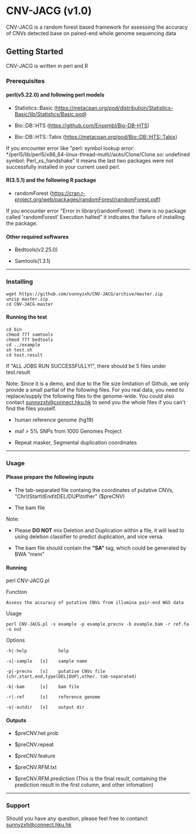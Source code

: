 # CNV-JACG (v1.0)
CNV-JACG is a random forest based framework for assessing the accuracy of CNVs detected base on paired-end whole genome sequencing data

## Getting Started
CNV-JACG is written in perl and R

### Prerequisites

#### perl(v5.22.0) and following perl models
* Statistics::Basic (https://metacpan.org/pod/distribution/Statistics-Basic/lib/Statistics/Basic.pod)

- Bio::DB::HTS (https://github.com/Ensembl/Bio-DB-HTS)

* Bio::DB::HTS::Tabix (https://metacpan.org/pod/Bio::DB::HTS::Tabix)

If you encounter error like "perl: symbol lookup error: */perl5/lib/perl5/x86_64-linux-thread-multi//auto/Clone/Clone.so: undefined symbol: Perl_xs_handshake"
it means the last two packages were not successfully installed in your current used perl.

#### R(3.5.1) and the following R package
* randomForest (https://cran.r-project.org/web/packages/randomForest/randomForest.pdf)

If you encounter error "Error in library(randomForest) : there is no package called 'randomForest' Execution halted"
it indicates the failure of installing the package.

#### Other required softwares
* Bedtools(v2.25.0)

- Samtools(1.3.1)

***
### Installing
    
    wget https://github.com/sunnyzxh/CNV-JACG/archive/master.zip
    unzip master.zip
    cd CNV-JACG-master

#### Running the test
    cd bin
    chmod 777 samtools
    chmod 777 bedtools
    cd ../example
    sh test.sh
    cd test.result
    
If "ALL JOBS RUN SUCCESSFULLY!", there should be 5 files under test.result

Note: Since it is a demo, and due to the file size limitation of Github, we only provide a small partial of the following files. For you real data, you need to replace/supply the following files to the genome-wide. You could also contact sunnyzxh@connect.hku.hk to send you the whole files if you can't find the files youself.

* human reference genome (hg19)
- maf > 5% SNPs from 1000 Genomes Project
* Repeat masker, Segmental duplication coordinates

***

### Usage
#### Please prepare the following inputs

* The tab-separated file containg the coordinates of putative CNVs, "Chr\tStart\tEnd\tDEL/DUP\tother" ($preCNV)

- The bam file

Note: 
* Please **DO NOT** mix Deletion and Duplication within a file, it will lead to using deletion classifier to predict duplication, and vice versa. 
- The bam file should contain the **“SA”** tag, which could be generated by BWA “mem”

#### Running

perl CNV-JACG.pl

Function
    
    Assess the accuracy of putative CNVs from illumina pair-end WGS data

Usage
    
    perl CNV-JACG.pl -s example -p example.precnv -b example.bam -r ref.fa -o out

Options
   
    -h|-help            help
    
    -s|-sample   [s]    sample name
    
    -p|-precnv   [s]    putative CNVs file (chr,start,end,type(DEL|DUP),other. tab-separated)
    
    -b|-bam      [s]    bam file
    
    -r|-ref      [s]    reference genome
    
    -o|-outdir   [s]    output dir

#### Outputs

* $preCNV.het.prob

- $preCNV.repeat

* $preCNV.feature

- $preCNV.RFM.txt

* $preCNV.RFM.prediction (This is the final result, containing the prediction result in the first column, and other infomation)

***

### Support
Should you have any question, please feel free to contanct sunnyzxh@connect.hku.hk 
